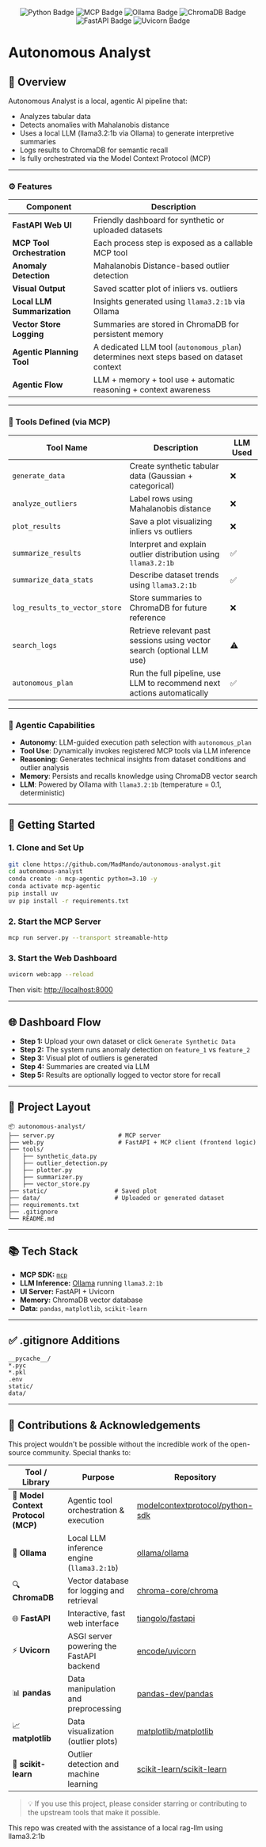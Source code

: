 <p align="center">
  <img src="https://img.shields.io/badge/Python-3.12-blue?logo=python" alt="Python Badge"/>
  <img src="https://img.shields.io/badge/MCP-Model_Context_Protocol-purple" alt="MCP Badge"/>
  <img src="https://img.shields.io/badge/Ollama-LLM-green" alt="Ollama Badge"/>
  <img src="https://img.shields.io/badge/ChromaDB-VectorDB-orange" alt="ChromaDB Badge"/>
  <img src="https://img.shields.io/badge/FastAPI-Web_UI-teal" alt="FastAPI Badge"/>
  <img src="https://img.shields.io/badge/Uvicorn-ASGI_Server-black" alt="Uvicorn Badge"/>
</p>

# Autonomous Analyst

## 🧠 Overview
Autonomous Analyst is a local, agentic AI pipeline that:
- Analyzes tabular data
- Detects anomalies with Mahalanobis distance
- Uses a local LLM (llama3.2:1b via Ollama) to generate interpretive summaries
- Logs results to ChromaDB for semantic recall
- Is fully orchestrated via the Model Context Protocol (MCP)

---

### ⚙️ Features

| Component                    | Description                                                                                 |
|-----------------------------|---------------------------------------------------------------------------------------------|
| **FastAPI Web UI**          | Friendly dashboard for synthetic or uploaded datasets                                      |
| **MCP Tool Orchestration**  | Each process step is exposed as a callable MCP tool                                        |
| **Anomaly Detection**       | Mahalanobis Distance-based outlier detection                                               |
| **Visual Output**           | Saved scatter plot of inliers vs. outliers                                                 |
| **Local LLM Summarization** | Insights generated using `llama3.2:1b` via Ollama                                           |
| **Vector Store Logging**    | Summaries are stored in ChromaDB for persistent memory                                     |
| **Agentic Planning Tool**   | A dedicated LLM tool (`autonomous_plan`) determines next steps based on dataset context    |
| **Agentic Flow**            | LLM + memory + tool use + automatic reasoning + context awareness                          |

---

### 🧪 Tools Defined (via MCP)

| Tool Name                     | Description                                                                                      | LLM Used |
|------------------------------|--------------------------------------------------------------------------------------------------|----------|
| `generate_data`              | Create synthetic tabular data (Gaussian + categorical)                                           | ❌        |
| `analyze_outliers`           | Label rows using Mahalanobis distance                                                           | ❌        |
| `plot_results`               | Save a plot visualizing inliers vs outliers                                                     | ❌        |
| `summarize_results`          | Interpret and explain outlier distribution using `llama3.2:1b`                                  | ✅        |
| `summarize_data_stats`       | Describe dataset trends using `llama3.2:1b`                                                     | ✅        |
| `log_results_to_vector_store`| Store summaries to ChromaDB for future reference                                                 | ❌        |
| `search_logs`                | Retrieve relevant past sessions using vector search (optional LLM use)                         | ⚠️        |
| `autonomous_plan`            | Run the full pipeline, use LLM to recommend next actions automatically                          | ✅        |

---

### 🤖 Agentic Capabilities

- **Autonomy**: LLM-guided execution path selection with `autonomous_plan`
- **Tool Use**: Dynamically invokes registered MCP tools via LLM inference
- **Reasoning**: Generates technical insights from dataset conditions and outlier analysis
- **Memory**: Persists and recalls knowledge using ChromaDB vector search
- **LLM**: Powered by Ollama with `llama3.2:1b` (temperature = 0.1, deterministic)


---

## 🚀 Getting Started

### 1. Clone and Set Up
```bash
git clone https://github.com/MadMando/autonomous-analyst.git
cd autonomous-analyst
conda create -n mcp-agentic python=3.10 -y
conda activate mcp-agentic
pip install uv
uv pip install -r requirements.txt
```

### 2. Start the MCP Server
```bash
mcp run server.py --transport streamable-http
```

### 3. Start the Web Dashboard
```bash
uvicorn web:app --reload
```
Then visit: [http://localhost:8000](http://localhost:8000)

---

## 🌐 Dashboard Flow

- **Step 1:** Upload your own dataset or click `Generate Synthetic Data`
- **Step 2:** The system runs anomaly detection on `feature_1` vs `feature_2`
- **Step 3:** Visual plot of outliers is generated
- **Step 4:** Summaries are created via LLM
- **Step 5:** Results are optionally logged to vector store for recall

---

## 📁 Project Layout
```
📦 autonomous-analyst/
├── server.py                  # MCP server
├── web.py                     # FastAPI + MCP client (frontend logic)
├── tools/
│   ├── synthetic_data.py
│   ├── outlier_detection.py
│   ├── plotter.py
│   ├── summarizer.py
│   ├── vector_store.py
├── static/                   # Saved plot
├── data/                     # Uploaded or generated dataset
├── requirements.txt
├── .gitignore
└── README.md
```

---

## 📚 Tech Stack
- **MCP SDK:** [`mcp`](https://github.com/modelcontextprotocol/python-sdk)
- **LLM Inference:** [Ollama](https://ollama.com/) running `llama3.2:1b`
- **UI Server:** FastAPI + Uvicorn
- **Memory:** ChromaDB vector database
- **Data:** `pandas`, `matplotlib`, `scikit-learn`

---

## ✅ .gitignore Additions
```
__pycache__/
*.pyc
*.pkl
.env
static/
data/
```

---

## 🙌 Contributions & Acknowledgements

This project wouldn't be possible without the incredible work of the open-source community. Special thanks to:

| Tool / Library              | Purpose                                         | Repository |
|----------------------------|-------------------------------------------------|------------|
| 🧠 **Model Context Protocol (MCP)** | Agentic tool orchestration & execution        | [modelcontextprotocol/python-sdk](https://github.com/modelcontextprotocol/python-sdk) |
| 💬 **Ollama**              | Local LLM inference engine (`llama3.2:1b`)      | [ollama/ollama](https://github.com/ollama/ollama) |
| 🔍 **ChromaDB**            | Vector database for logging and retrieval      | [chroma-core/chroma](https://github.com/chroma-core/chroma) |
| 🌐 **FastAPI**             | Interactive, fast web interface                | [tiangolo/fastapi](https://github.com/tiangolo/fastapi) |
| ⚡ **Uvicorn**             | ASGI server powering the FastAPI backend       | [encode/uvicorn](https://github.com/encode/uvicorn) |
| 📊 **pandas**              | Data manipulation and preprocessing            | [pandas-dev/pandas](https://github.com/pandas-dev/pandas) |
| 📈 **matplotlib**          | Data visualization (outlier plots)             | [matplotlib/matplotlib](https://github.com/matplotlib/matplotlib) |
| 🤖 **scikit-learn**        | Outlier detection and machine learning         | [scikit-learn/scikit-learn](https://github.com/scikit-learn/scikit-learn) |

> 💡 If you use this project, please consider starring or contributing to the upstream tools that make it possible.

This repo was created with the assistance of a local rag-llm using llama3.2:1b

